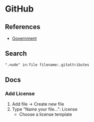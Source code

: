 # GitHub

## References

- [Government](https://government.github.com/community/)

## Search

```txt
".node" in:file filename:.gitattributes
```

## Docs

### Add License

1. Add file -> Create new file
2. Type "Name your file...": License
   - Choose a license template
